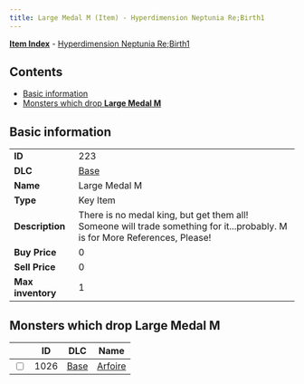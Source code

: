 ```yaml
---
title: Large Medal M (Item) - Hyperdimension Neptunia Re;Birth1
---
```


[**Item Index**](/neptunia/rb1/item/index.html) - [Hyperdimension Neptunia Re;Birth1](/neptunia/rb1)

## Contents

- [Basic information](#basic-information)
- [Monsters which drop **Large Medal M**](#monsters-which-drop-large-medal-m)

## Basic information

|   |   |
| -- | -- |
| **ID** | 223 |
| **DLC** | [Base](/neptunia/rb1/dlc/1-base.html) |
| **Name** | Large Medal M |
| **Type** | Key Item |
| **Description** | There is no medal king, but get them all! Someone will trade something for it...probably. M is for More References, Please! |
| **Buy Price** | 0 |
| **Sell Price** | 0 |
| **Max inventory** | 1 |


## Monsters which drop **Large Medal M**

|    | ID | DLC | Name |
| -- | -- | --- | ---- |
| <input type="checkbox" id="rb1-monster-1-1026" class="trackbox" /> | 1026 | [Base](/neptunia/rb1/dlc/1-base.html) | [Arfoire](/neptunia/rb1/monster/1-1026-arfoire.html) |
